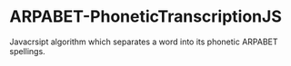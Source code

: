 # ARPABET-PhoneticTranscriptionJS
Javacrsipt algorithm which separates a word into its phonetic ARPABET spellings.
